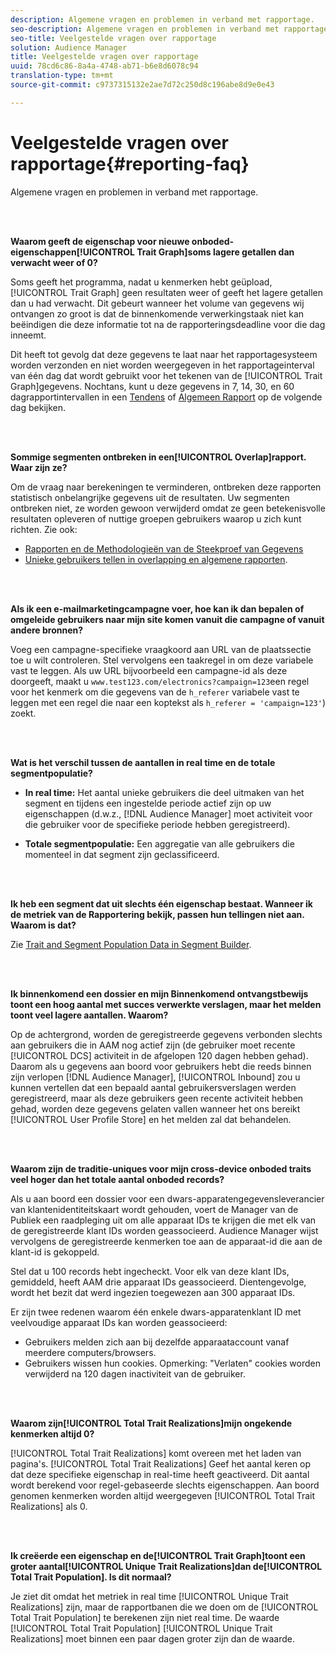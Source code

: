 ```yaml
---
description: Algemene vragen en problemen in verband met rapportage.
seo-description: Algemene vragen en problemen in verband met rapportage.
seo-title: Veelgestelde vragen over rapportage
solution: Audience Manager
title: Veelgestelde vragen over rapportage
uuid: 78cd6c86-8a4a-4748-ab71-b6e8d6078c94
translation-type: tm+mt
source-git-commit: c9737315132e2ae7d72c250d8c196abe8d9e0e43

---
```



# Veelgestelde vragen over rapportage{#reporting-faq}

Algemene vragen en problemen in verband met rapportage.

<br> 

<!-- 

faq_reports.xml

 -->

**Waarom geeft de eigenschap voor nieuwe onboded-eigenschappen[!UICONTROL Trait Graph]soms lagere getallen dan verwacht weer of 0?**

Soms geeft het programma, nadat u kenmerken hebt geüpload, [!UICONTROL Trait Graph] geen resultaten weer of geeft het lagere getallen dan u had verwacht. Dit gebeurt wanneer het volume van gegevens wij ontvangen zo groot is dat de binnenkomende verwerkingstaak niet kan beëindigen die deze informatie tot na de rapporteringsdeadline voor die dag inneemt.

Dit heeft tot gevolg dat deze gegevens te laat naar het rapportagesysteem worden verzonden en niet worden weergegeven in het rapportageinterval van één dag dat wordt gebruikt voor het tekenen van de [!UICONTROL Trait Graph]gegevens. Nochtans, kunt u deze gegevens in 7, 14, 30, en 60 dagrapportintervallen in een [Tendens](../reporting/trend-reports.md#trend-report-overview) of [Algemeen Rapport](../reporting/general-reports.md#general-reports-overview) op de volgende dag bekijken.

<br> 

**Sommige segmenten ontbreken in een[!UICONTROL Overlap]rapport. Waar zijn ze?**

Om de vraag naar berekeningen te verminderen, ontbreken deze rapporten statistisch onbelangrijke gegevens uit de resultaten. Uw segmenten ontbreken niet, ze worden gewoon verwijderd omdat ze geen betekenisvolle resultaten opleveren of nuttige groepen gebruikers waarop u zich kunt richten. Zie ook:

* [Rapporten en de Methodologieën van de Steekproef van Gegevens](../reporting/report-sampling.md)
* [Unieke gebruikers tellen in overlapping en algemene rapporten](../reporting/unique-user-counts.md).

<br> 

**Als ik een e-mailmarketingcampagne voer, hoe kan ik dan bepalen of omgeleide gebruikers naar mijn site komen vanuit die campagne of vanuit andere bronnen?**

Voeg een campagne-specifieke vraagkoord aan URL van de plaatssectie toe u wilt controleren. Stel vervolgens een taakregel in om deze variabele vast te leggen. Als uw URL bijvoorbeeld een campagne-id als deze doorgeeft, maakt u `www.test123.com/electronics?campaign=123`een regel voor het kenmerk om die gegevens van de `h_referer` variabele vast te leggen met een regel die naar een koptekst als `h_referer = 'campaign=123'`) zoekt.

<br> 

**Wat is het verschil tussen de aantallen in real time en de totale segmentpopulatie?**

* **In real time:** Het aantal unieke gebruikers die deel uitmaken van het segment en tijdens een ingestelde periode actief zijn op uw eigenschappen (d.w.z., [!DNL Audience Manager] moet activiteit voor die gebruiker voor de specifieke periode hebben geregistreerd).

* **Totale segmentpopulatie:** Een aggregatie van alle gebruikers die momenteel in dat segment zijn geclassificeerd.

<!-- 

<p> <b>Why is data available for total fires for traits but not segments?</b> </p> 
<p>Total fires correspond to page loads. Total trait fires provide the number of times that specific trait has fired. This number will always be equal to, or greater than, your unique user count. By contrast, segments are audience profiles that represent groups of users. Segments don't correlate to page loads or views because they're tied to logic that classifies users based on rules, not individual traits. </p>

 -->

<br> 

**Ik heb een segment dat uit slechts één eigenschap bestaat. Wanneer ik de metriek van de Rapportering bekijk, passen hun tellingen niet aan. Waarom is dat?**

Zie [Trait and Segment Population Data in Segment Builder](../features/segments/segment-builder-data.md).

<br> 

<!-- 

<p> <b>Why would there be a difference between real-time segment population and the unique values?</b> </p> 
<p>Audience Manager uses different methodologies to count traits and segments. </p> 
<p>For traits, the uniques metric represents receipt of data collection. Every time a visitor realizes a particular trait, either in real-time via the DCS, or offline via Inbound, the uniques for that trait goes up by 1. </p> 
<p>For example, a trait uniques of 2,340 over the range of seven days means that 2,340 unique visitors realized that trait over the last seven days. </p> 
<p>Segments are counted differently because their primary purpose is to help you understand your audience better. Every time Audience Manager sees a visitor in real-time who is a member of a given segment, even if that segment isn’t being newly realized or re-realized on a request, the uniques for that segment goes up by 1. </p> 
<p>For example, a segment uniques of 5,000 over the range of seven days means that Audience Manager saw 5,000 unique users in real-time data-collection events over the last seven days who were members of that segment at the time that Audience Manager saw them, regardless of whether that was a new membership or a pre-existing one. </p>

 -->

**Ik binnenkomend een dossier en mijn Binnenkomend ontvangstbewijs toont een hoog aantal met succes verwerkte verslagen, maar het melden toont veel lagere aantallen. Waarom?**

Op de achtergrond, worden de geregistreerde gegevens verbonden slechts aan gebruikers die in AAM nog actief zijn (de gebruiker moet recente [!UICONTROL DCS] activiteit in de afgelopen 120 dagen hebben gehad). Daarom als u gegevens aan boord voor gebruikers hebt die reeds binnen zijn verlopen [!DNL Audience Manager], [!UICONTROL Inbound] zou u kunnen vertellen dat een bepaald aantal gebruikersverslagen werden geregistreerd, maar als deze gebruikers geen recente activiteit hebben gehad, worden deze gegevens gelaten vallen wanneer het ons bereikt [!UICONTROL User Profile Store] en het melden zal dat behandelen.

<br> 

**Waarom zijn de traditie-uniques voor mijn cross-device onboded traits veel hoger dan het totale aantal onboded records?**

Als u aan boord een dossier voor een dwars-apparatengegevensleverancier van klantenidentiteitskaart wordt gehouden, voert de Manager van de Publiek een raadpleging uit om alle apparaat IDs te krijgen die met elk van de geregistreerde klant IDs worden geassocieerd. Audience Manager wijst vervolgens de geregistreerde kenmerken toe aan de apparaat-id die aan de klant-id is gekoppeld.

Stel dat u 100 records hebt ingecheckt. Voor elk van deze klant IDs, gemiddeld, heeft AAM drie apparaat IDs geassocieerd. Dientengevolge, wordt het bezit dat werd ingezien toegewezen aan 300 apparaat IDs.

Er zijn twee redenen waarom één enkele dwars-apparatenklant ID met veelvoudige apparaat IDs kan worden geassocieerd:

* Gebruikers melden zich aan bij dezelfde apparaataccount vanaf meerdere computers/browsers.
* Gebruikers wissen hun cookies. Opmerking: &quot;Verlaten&quot; cookies worden verwijderd na 120 dagen inactiviteit van de gebruiker.

<br> 

**Waarom zijn[!UICONTROL Total Trait Realizations]mijn ongekende kenmerken altijd 0?**

[!UICONTROL Total Trait Realizations] komt overeen met het laden van pagina&#39;s. [!UICONTROL Total Trait Realizations] Geef het aantal keren op dat deze specifieke eigenschap in real-time heeft geactiveerd. Dit aantal wordt berekend voor regel-gebaseerde slechts eigenschappen. Aan boord genomen kenmerken worden altijd weergegeven [!UICONTROL Total Trait Realizations] als 0.

<br> 

**Ik creëerde een eigenschap en de[!UICONTROL Trait Graph]toont een groter aantal[!UICONTROL Unique Trait Realizations]dan de[!UICONTROL Total Trait Population]. Is dit normaal?**

Je ziet dit omdat het metriek in real time [!UICONTROL Unique Trait Realizations] zijn, maar de rapportbanen die we doen om de [!UICONTROL Total Trait Population] te berekenen zijn niet real time. De waarde [!UICONTROL Total Trait Population] [!UICONTROL Unique Trait Realizations] moet binnen een paar dagen groter zijn dan de waarde.
